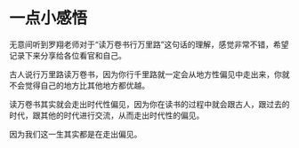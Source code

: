 # 一点小感悟


无意间听到罗翔老师对于“读万卷书行万里路”这句话的理解，感觉非常不错，希望记录下来分享给各位看官和自己。

古人说行万里路读万卷书，因为你行千里路就一定会从地方性偏见中走出来，你就不会觉得自己的地方比其他地方都优越。

读万卷书其实就会走出时代性偏见，因为你在读书的过程中就会跟古人，跟过去的时代，跟其他的时代进行交流，从而走出时代性的偏见。

因为我们这一生其实都是在走出偏见。
